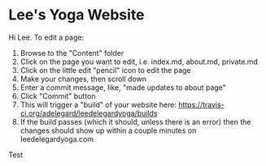 # Lee's Yoga Website

Hi Lee. To edit a page:

1. Browse to the "Content" folder
1. Click on the page you want to edit, i.e. index.md, about.md, private.md
1. Click on the little edit "pencil" icon to edit the page
1. Make your changes, then scroll down
1. Enter a commit message, like, "made updates to about page"
1. Click "Commit" button
1. This will trigger a "build" of your website here: https://travis-ci.org/adelegard/leedelegardyoga/builds
1. If the build passes (which it should, unless there is an error) then the changes should show up within a couple minutes on leedelegardyoga.com

Test
